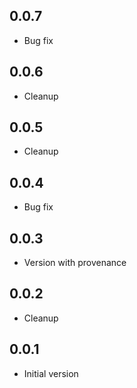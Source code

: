 ## 0.0.7

-   Bug fix

## 0.0.6

-   Cleanup

## 0.0.5

-   Cleanup

## 0.0.4

-   Bug fix

## 0.0.3

-   Version with provenance

## 0.0.2

-   Cleanup

## 0.0.1

-   Initial version
